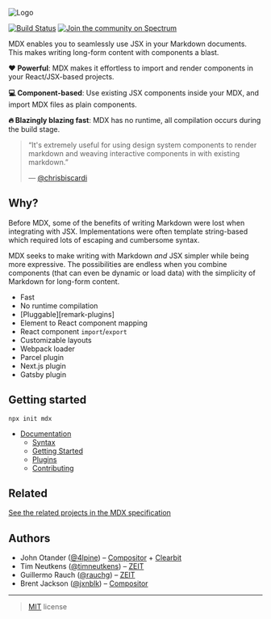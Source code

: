 ![Logo](./.github/repo.png)

[![Build Status](https://travis-ci.org/mdx-js/mdx.svg?branch=master)](https://travis-ci.org/mdx-js/mdx)
[![Join the community on Spectrum](https://withspectrum.github.io/badge/badge.svg)](https://spectrum.chat/mdx)

MDX enables you to seamlessly use JSX in your Markdown documents.
This makes writing long-form content with components a blast.

__:heart: Powerful__: MDX makes it effortless to import and render components in your React/JSX-based projects.

__:computer: Component-based__: Use existing JSX components inside your MDX, and import MDX files as plain components.

__:fire: Blazingly blazing fast__: MDX has no runtime, all compilation occurs during the build stage.

> “It's extremely useful for using design system components to render markdown
and weaving interactive components in with existing markdown.”
>
> — [@chrisbiscardi](https://twitter.com/chrisbiscardi/status/1022304288326864896)

## Why?

Before MDX, some of the benefits of writing Markdown were lost when integrating with JSX.
Implementations were often template string-based which required lots of escaping and cumbersome syntax.

MDX seeks to make writing with Markdown _and_ JSX simpler while being more expressive.
The possibilities are endless when you combine components (that can even be dynamic or load data) with the simplicity of Markdown for long-form content.

- Fast
- No runtime compilation
- [Pluggable][remark-plugins]
- Element to React component mapping
- React component `import`/`export`
- Customizable layouts
- Webpack loader
- Parcel plugin
- Next.js plugin
- Gatsby plugin

## Getting started

```
npx init mdx
```

- [Documentation](https://mdxjs.com)
  - [Syntax](https://mdxjs.com/syntax)
  - [Getting Started](https://mdxjs.com/getting-started)
  - [Plugins](https://mdxjs.com/plugins)
  - [Contributing](https://mdxjs.com/advanced/contributing)

## Related

[See the related projects in the MDX specification](https://github.com/mdx-js/specification#related)

## Authors

- John Otander ([@4lpine](https://twitter.com/4lpine)) – [Compositor](https://compositor.io) + [Clearbit](https://clearbit.com)
- Tim Neutkens ([@timneutkens](https://github.com/timneutkens)) – [ZEIT](https://zeit.co)
- Guillermo Rauch ([@rauchg](https://twitter.com/rauchg)) – [ZEIT](https://zeit.co)
- Brent Jackson ([@jxnblk](https://twitter.com/jxnblk)) – [Compositor](https://compositor.io)

---

> [MIT](./license) license

